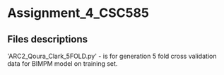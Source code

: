 # Assignment_4_CSC585


## Files descriptions

'ARC2_Qoura_Clark_5FOLD.py' - is for generation 5 fold cross validation data for BIMPM model on training set.
